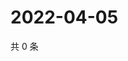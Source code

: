 # 2022-04-05

共 0 条

<!-- BEGIN WEIBO -->
<!-- 最后更新时间 Tue Apr 05 2022 03:13:15 GMT+0800 (China Standard Time) -->

<!-- END WEIBO -->
